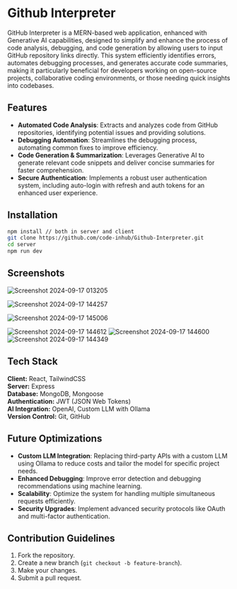 
# Github Interpreter

GitHub Interpreter is a MERN-based web application, enhanced with Generative AI capabilities, designed to simplify and enhance the process of code analysis, debugging, and code generation by allowing users to input GitHub repository links directly. This system efficiently identifies errors, automates debugging processes, and generates accurate code summaries, making it particularly beneficial for developers working on open-source projects, collaborative coding environments, or those needing quick insights into codebases.

## Features

- **Automated Code Analysis**: Extracts and analyzes code from GitHub repositories, identifying potential issues and providing solutions.
- **Debugging Automation**: Streamlines the debugging process, automating common fixes to improve efficiency.
- **Code Generation & Summarization**: Leverages Generative AI to generate relevant code snippets and deliver concise summaries for faster comprehension.
- **Secure Authentication**: Implements a robust user authentication system, including auto-login with refresh and auth tokens for an enhanced user experience.

## Installation

```bash
npm install // both in server and client
git clone https://github.com/code-inhub/Github-Interpreter.git
cd server
npm run dev
```
    
## Screenshots
![Screenshot 2024-09-17 013205](https://github.com/user-attachments/assets/08ca6417-cd3d-4831-8ed1-1c200a4433e0)

![Screenshot 2024-09-17 144257](https://github.com/user-attachments/assets/5dafb548-8b9e-4298-bf58-dd03dfe695db)

![Screenshot 2024-09-17 145006](https://github.com/user-attachments/assets/146e5c60-8700-49cf-a94a-cf5854c2c040)

![Screenshot 2024-09-17 144612](https://github.com/user-attachments/assets/837c7a77-af66-4084-a2b0-93876025ab3f)
![Screenshot 2024-09-17 144600](https://github.com/user-attachments/assets/7e90b88e-1376-4790-b933-0611d50f7d20)
![Screenshot 2024-09-17 144349](https://github.com/user-attachments/assets/2196154d-f1b4-4fae-b143-7365fe683193)

## Tech Stack

**Client:** React, TailwindCSS  
**Server:** Express  
**Database:** MongoDB, Mongoose  
**Authentication:** JWT (JSON Web Tokens)  
**AI Integration:** OpenAI, Custom LLM with Ollama  
**Version Control:** Git, GitHub

## Future Optimizations

- **Custom LLM Integration**: Replacing third-party APIs with a custom LLM using Ollama to reduce costs and tailor the model for specific project needs.
- **Enhanced Debugging**: Improve error detection and debugging recommendations using machine learning.
- **Scalability**: Optimize the system for handling multiple simultaneous requests efficiently.
- **Security Upgrades**: Implement advanced security protocols like OAuth and multi-factor authentication.

## Contribution Guidelines  

1. Fork the repository.
 2. Create a new branch (`git checkout -b feature-branch`).
3. Make your changes.
 4. Submit a pull request.
